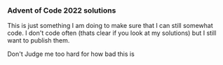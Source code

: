 ### Advent of Code 2022 solutions

This is just something I am doing to make sure that I can still somewhat code. I
don't code often (thats clear if you look at my solutions) but I still want to
publish them.

Don't Judge me too hard for how bad this is
